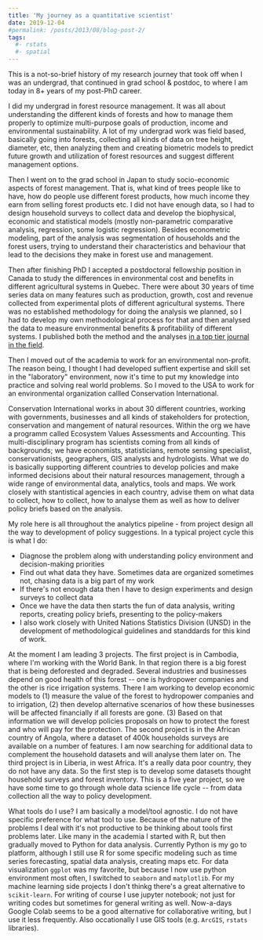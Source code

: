 ```yaml
---
title: 'My journey as a quantitative scientist'
date: 2019-12-04
#permalink: /posts/2013/08/blog-post-2/
tags:
  #- rstats
  #- spatial
---
```


This is a not-so-brief history of my research journey that took off when I was an undergrad, that continued in grad school & postdoc, to where I am today in 8+ years of my post-PhD career.

I did my undergrad in forest resource management. It was all about understanding the different kinds of forests and how to manage them properly to optimize multi-purpose goals of production, income and environmental sustainability. A lot of my undergrad work was field based, basically going into forests, collecting all kinds of data on tree height, diameter, etc, then analyzing them and creating biometric models to predict future growth and utilization of forest resources and suggest different management options.

Then I went on to the grad school in Japan to study socio-economic aspects of forest management. That is, what kind of trees people like to have, how do people use different forest products, how much income they earn from selling forest products etc. I did not have enough data, so I had to design household surveys to collect data and develop the biophysical, economic and statistical models (mostly non-parametric comparative analysis, regression, some logistic regression). Besides econometric modeling, part of the analysis was segmentation of households and the forest users, trying to understand their characteristics and behaviour that lead to the decisions they make in forest use and management.

Then after finishing PhD I accepted a postdoctoral fellowship position in Canada to study the differences in environmental cost and benefits in different agricultural systems in Quebec. There were about 30 years of time series data on many features such as production, growth, cost and revenue collected from experimental plots of different agricultural systems. There was no established methodology for doing the analysis we planned, so I had to develop my own methodological process for that and then analysed the data to measure environmental benefits & profitability of different systems. I published both the method and the analyses [in a top tier journal in the field](https://link.springer.com/article/10.1007/s10457-014-9681-x).

Then I moved out of the academia to work for an environmental non-profit. The reason being, I thought I had developed suffient expertise and skill set in the "laboratory" environment, now it's time to put my knowledge into practice and solving real world problems. So I moved to the USA to work for an environmental organization callled Conservation International.

Conservation International works in about 30 different countries, working with governments, businesses and all kinds of stakeholders for protection, conservation and mangement of natural resources. Within the org we have a programm called Ecosystem Values Assessments and Accounting. This multi-disciplinary program has scientists coming from all kinds of backgrounds; we have economists, statisticians, remote sensing specialist, conservationists, geographers, GIS analysts and hydrologists. What we do is basically supporting different countries to develop policies and make informed decisions about their natural resources management, through a wide range of environmental data, analytics, tools and maps. We work closely with stantistical agencies in each country, advise them on what data to collect, how to collect, how to analyse them as well as how to deliver policy briefs based on the analysis.

My role here is all throughout the analytics pipeline - from project design all the way to development of policy suggestions. In a typical project cycle this is what I do:
- Diagnose the problem along with understanding policy environment and decision-making priorities
- Find out what data they have. Sometimes data are organized sometimes not, chasing data is a big part of my work
- If there's not enough data then I have to design experiments and design surveys to collect data
- Once we have the data then starts the fun of data analysis, writing reports, creating policy briefs, presenting to the policy-makers
- I also work closely with United Nations Statistics Division (UNSD) in the development of methodological guidelines and standdards for this kind of work.

At the moment I am leading 3 projects. The first project is in Cambodia, where I'm working with the World Bank. In that region there is a big forest that is being deforested and degraded. Several industries and businesses depend on good health of this forest -- one is hydropower companies and the other is rice irrigation systems. There I am working to develop economic models to (1) measure the value of the forest to hydropower companies and to irrigation, (2) then develop alternative scenarios of how these businesses will be affected financially if all forests are gone. (3) Based on that information we will develop policies proposals on how to protect the forest and who will pay for the protection. The second project is in the African country of Angola, where a dataset of 400k households surveys are available on a number of features. I am now searching for additional data to complement the household datasets and will analyse them later on. The third project is in Liberia, in west Africa. It's a really data poor country, they do not have any data. So the first step is to develop some datasets thought household surveys and forest inventory. This is a five year project, so we have some time to go through whole data science life cycle -- from data collection all the way to policy development.

What tools do I use? I am basically a model/tool agnostic.  I do not have specific preference for what tool to use. Because of the nature of the problems I deal with it's not productive to be thinking about tools first problems later. Like many in the academia I started with R, but then gradually moved to Python for data analysis. Currently Python is my go to platform, although I still use R for some specific modeling such as time series forecasting, spatial data analysis, creating maps etc. For data visualization `ggplot` was my favorite, but because I now use python environment most often, I switched to `seaborn` and `matplotlib`. For my machine learning side projects I don't thinkg there's a great alternative to `scikit-learn`. For writing of course I use jupyter notebook; not just for writing codes but sometimes for general writing as well. Now-a-days Google Colab seems to be a good alternative for collaborative writing, but I use it less frequently. Also occationally I use GIS tools (e.g. `ArcGIS`, `rstats` libraries).
